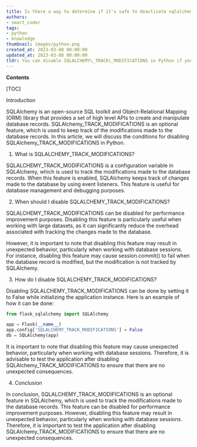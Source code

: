 ```yaml
---
title: Is there a way to determine if it's safe to deactivate sqlalchemy_track_modifications?
authors:
- smart_coder
tags:
- python
- knowledge
thumbnail: images/python.png
created_at: 2023-03-08 00:00:00
updated_at: 2023-03-08 00:00:00
tldr: You can disable SQLALCHEMY\_TRACK\_MODIFICATIONS in Python if you don`t require to track modifications.
---
```


**Contents**

[TOC]

Introduction 

SQLAlchemy is an open-source SQL toolkit and Object-Relational Mapping (ORM) library that provides a set of high level APIs to create and manipulate database records. SQLAlchemy_TRACK_MODIFICATIONS is an optional feature, which is used to keep track of the modifications made to the database records. In this article, we will discuss the conditions for disabling SQLAlchemy_TRACK_MODIFICATIONS in Python.

1. What is SQLALCHEMY_TRACK_MODIFICATIONS?

SQLALCHEMY_TRACK_MODIFICATIONS is a configuration variable in SQLAlchemy, which is used to track the modifications made to the database records. When this feature is enabled, SQLAlchemy keeps track of changes made to the database by using event listeners. This feature is useful for database management and debugging purposes.

2. When should I disable SQLALCHEMY_TRACK_MODIFICATIONS?

SQLALCHEMY_TRACK_MODIFICATIONS can be disabled for performance improvement purposes. Disabling this feature is particularly useful when working with large datasets, as it can significantly reduce the overhead associated with tracking the changes made to the database.

However, it is important to note that disabling this feature may result in unexpected behavior, particularly when working with database sessions. For instance, disabling this feature may cause session.commit() to fail when the database record is modified, but the modification is not tracked by SQLAlchemy.

3. How do I disable SQLALCHEMY_TRACK_MODIFICATIONS?

Disabling SQLALCHEMY_TRACK_MODIFICATIONS can be done by setting it to False while initializing the application instance. Here is an example of how it can be done:

```python
from flask_sqlalchemy import SQLAlchemy

app = Flask(__name__)
app.config['SQLALCHEMY_TRACK_MODIFICATIONS'] = False
db = SQLAlchemy(app)
```

It is important to note that disabling this feature may cause unexpected behavior, particularly when working with database sessions. Therefore, it is advisable to test the application after disabling SQLAlchemy_TRACK_MODIFICATIONS to ensure that there are no unexpected consequences.

4. Conclusion

In conclusion, SQLALCHEMY_TRACK_MODIFICATIONS is an optional feature in SQLAlchemy, which is used to track the modifications made to the database records. This feature can be disabled for performance improvement purposes. However, disabling this feature may result in unexpected behavior, particularly when working with database sessions. Therefore, it is important to test the application after disabling SQLAlchemy_TRACK_MODIFICATIONS to ensure that there are no unexpected consequences.
